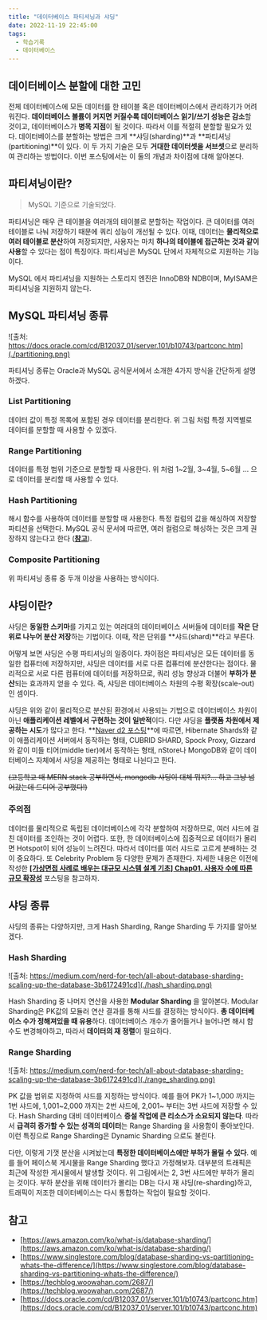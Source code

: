 ```yaml
---
title: "데이터베이스 파티셔닝과 샤딩"
date: 2022-11-19 22:45:00
tags:
  - 학습기록
  - 데이터베이스
---
```


## 데이터베이스 분할에 대한 고민

전체 데이터베이스에 모든 데이터를 한 테이블 혹은 데이터베이스에서 관리하기가 어려워진다. **데이터베이스 볼륨이 커지면 커질수록 데이터베이스 읽기/쓰기 성능은 감소**할 것이고, 데이터베이스가 **병목 지점**이 될 것이다. 따라서 이를 적절히 분할할 필요가 있다. 데이터베이스를 분할하는 방법은 크게 **샤딩(sharding)**과 **파티셔닝(partitioning)**이 있다. 이 두 가지 기술은 모두 **거대한 데이터셋을 서브셋**으로 분리하여 관리하는 방법이다. 이번 포스팅에서는 이 둘의 개념과 차이점에 대해 알아본다.

## 파티셔닝이란?

> MySQL 기준으로 기술되었다.

파티셔닝은 매우 큰 테이블을 여러개의 테이블로 분할하는 작업이다. 큰 데이터를 여러 테이블로 나눠 저장하기 때문에 쿼리 성능이 개선될 수 있다. 이때, 데이터는 **물리적으로 여러 테이블로 분산**하여 저장되지만, 사용자는 마치 **하나의 테이블에 접근하는 것과 같이 사용**할 수 있다는 점이 특징이다. 파티셔닝은 MySQL 단에서 자체적으로 지원하는 기능이다. 

MySQL 에서 파티셔닝을 지원하는 스토리지 엔진은 InnoDB와 NDB이며, MyISAM은 파티셔닝을 지원하지 않는다. 

## MySQL 파티셔닝 종류

![출처: https://docs.oracle.com/cd/B12037_01/server.101/b10743/partconc.htm](./partitioning.png)

파티셔닝 종류는 Oracle과 MySQL 공식문서에서 소개한 4가지 방식을 간단하게 설명하겠다.

### List Partitioning

데이터 값이 특정 목록에 포함된 경우 데이터를 분리한다. 위 그림 처럼 특정 지역별로 데이터를 분할할 때 사용할 수 있겠다. 

### Range Partitioning

데이터를 특정 범위 기준으로 분할할 때 사용한다. 위 처럼 1~2월, 3~4월, 5~6월 … 으로 데이터를 분리할 때 사용할 수 있다.

### Hash Partitioning

해시 함수를 사용하여 데이터를 분할할 때 사용한다. 특정 컬럼의 값을 해싱하여 저장할 파티션을 선택한다. MySQL 공식 문서에 따르면, 여러 컬럼으로 해싱하는 것은 크게 권장하지 않는다고 한다 ([**참고**](https://dev.mysql.com/doc/mysql-partitioning-excerpt/5.6/en/partitioning-hash.html)).

### Composite Partitioning

위 파티셔닝 종류 중 두개 이상을 사용하는 방식이다.

## 샤딩이란?

샤딩은 **동일한 스키마**를 가지고 있는 여러대의 데이터베이스 서버들에 데이터를 **작은 단위로 나누어 분산 저장**하는 기법이다. 이때, 작은 단위를 **샤드(shard)**라고 부른다.

어떻게 보면 샤딩은 수평 파티셔닝의 일종이다. 차이점은 파티셔닝은 모든 데이터를 동일한 컴퓨터에 저장하지만, 샤딩은 데이터를 서로 다른 컴퓨터에 분산한다는 점이다. 물리적으로 서로 다른 컴퓨터에 데이터를 저장하므로, 쿼리 성능 향상과 더불어 **부하가 분산**되는 효과까지 얻을 수 있다. 즉, 샤딩은 데이터베이스 차원의 수평 확장(scale-out)인 셈이다.

샤딩은 위와 같이 물리적으로 분산된 환경에서 사용되는 기법으로 데이터베이스 차원이 아닌 **애플리케이션 레벨에서 구현하는 것이 일반적**이다. 다만 샤딩을 **플랫폼 차원에서 제공하는 시도**가 많다고 한다. **[Naver d2 포스팅](https://d2.naver.com/helloworld/14822)**에 따르면, Hibernate Shards와 같이 애플리케이션 서버에서 동작하는 형태, CUBRID SHARD, Spock Proxy, Gizzard 와 같이 미들 티어(middle tier)에서 동작하는 형태, nStore나 MongoDB와 같이 데이터베이스 자체에서 샤딩을 제공하는 형태로 나뉜다고 한다.

~~(고등학교 때 MERN stack 공부하면서, mongodb 샤딩이 대체 뭐지?… 하고 그냥 넘어갔는데 드디어 공부했다!)~~

### 주의점

데이터를 물리적으로 독립된 데이터베이스에 각각 분할하여 저장하므로, 여러 샤드에 걸친 데이터를 조인하는 것이 어렵다. 또한, 한 데이터베이스에 집중적으로 데이터가 몰리면 Hotspot이 되어 성능이 느려진다. 따라서 데이터를 여러 샤드로 고르게 분배하는 것이 중요하다. 또 Celebrity Problem 등 다양한 문제가 존재한다. 자세한 내용은 이전에 작성한 **[[가상면접 사례로 배우는 대규모 시스템 설계 기초] Chap01. 사용자 수에 따른 규모 확장성](https://hudi.blog/system-design-interview-alex-xu-1/)** 포스팅을 참고하자.

## 샤딩 종류

샤딩의 종류는 다양하지만, 크게 Hash Sharding, Range Sharding 두 가지를 알아보겠다.

### Hash Sharding

![출처: https://medium.com/nerd-for-tech/all-about-database-sharding-scaling-up-the-database-3b6172491cd](./hash_sharding.png)

Hash Sharding 중 나머지 연산을 사용한 **Modular Sharding** 을 알아본다. Modular Sharding은 PK값의 모듈러 연산 결과를 통해 샤드를 결정하는 방식이다. **총 데이터베이스 수가 정해져있을 때 유용**하다. 데이터베이스 개수가 줄어들거나 늘어나면 해시 함수도 변경해야하고, 따라서 **데이터의 재 정렬**이 필요하다.

### Range Sharding

![출처: https://medium.com/nerd-for-tech/all-about-database-sharding-scaling-up-the-database-3b6172491cd](./range_sharding.png)

PK 값을 범위로 지정하여 샤드를 지정하는 방식이다. 예를 들어 PK가 1~1,000 까지는 1번 샤드에, 1,001~2,000 까지는 2번 샤드에, 2,001~ 부터는 3번 샤드에 저장할 수 있다. Hash Sharding 대비 데이터베이스 **증설 작업에 큰 리소스가 소요되지 않는다**. 따라서 **급격히 증가할 수 있는 성격의 데이터**는 Range Sharding 을 사용함이 좋아보인다. 이런 특징으로 Range Sharding은 Dynamic Sharding 으로도 불린다.

다만, 이렇게 기껏 분산을 시켜놨는데 **특정한 데이터베이스에만 부하가 몰릴 수 있다**. 예를 들어 페이스북 게시물을 Range Sharding 했다고 가정해보자. 대부분의 트래픽은 최근에 작성한 게시물에서 발생할 것이다. 위 그림에서는 2, 3번 샤드에만 부하가 몰리는 것이다. 부하 분산을 위해 데이터가 몰리는 DB는 다시 재 샤딩(re-sharding)하고, 트래픽이 저조한 데이터베이스는 다시 통합하는 작업이 필요할 것이다.

## 참고

- [https://aws.amazon.com/ko/what-is/database-sharding/](https://aws.amazon.com/ko/what-is/database-sharding/)
- [https://www.singlestore.com/blog/database-sharding-vs-partitioning-whats-the-difference/](https://www.singlestore.com/blog/database-sharding-vs-partitioning-whats-the-difference/)
- [https://techblog.woowahan.com/2687/](https://techblog.woowahan.com/2687/)
- [https://docs.oracle.com/cd/B12037_01/server.101/b10743/partconc.htm](https://docs.oracle.com/cd/B12037_01/server.101/b10743/partconc.htm)